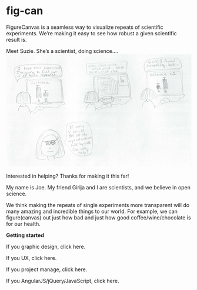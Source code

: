 # fig-can
FigureCanvas is a seamless way to visualize repeats of scientific experiments. We’re making it easy to see how robust a given scientific result is.

Meet Suzie. She’s a scientist, doing science….
![Intro Cartoon](/img/suzie_the_scientist.jpg)

Interested in helping? Thanks for making it this far!

My name is Joe. My friend Girija and I are scientists, and we believe in open science.

We think making the repeats of single experiments more transparent will do many amazing and incredible things to our world. For example, we can figure(canvas) out just how bad and just how good coffee/wine/chocolate is for our health.

**Getting started**

If you graphic design, click here.

If you UX, click here.

If you project manage, click here.

If you AngularJS/jQuery/JavaScript, click here.
